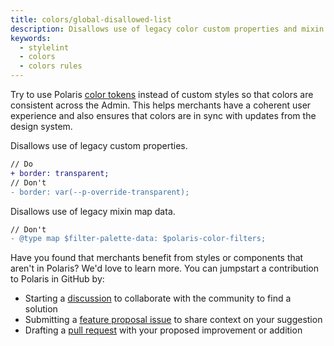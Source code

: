 ```yaml
---
title: colors/global-disallowed-list
description: Disallows use of legacy color custom properties and mixin map data
keywords:
  - stylelint
  - colors
  - colors rules
---
```


Try to use Polaris [color tokens](/tokens/colors) instead of custom styles so that colors are consistent across the Admin. This helps merchants have a coherent user experience and also ensures that colors are in sync with updates from the design system.

Disallows use of legacy custom properties.

```diff
// Do
+ border: transparent;
// Don't
- border: var(--p-override-transparent);
```

Disallows use of legacy mixin map data.

```diff
// Don't
- @type map $filter-palette-data: $polaris-color-filters;
```

Have you found that merchants benefit from styles or components that aren't in Polaris? We'd love to learn more. You can jumpstart a contribution to Polaris in GitHub by:

- Starting a [discussion](https://github.com/Shopify/polaris/discussions/6750) to collaborate with the community to find a solution
- Submitting a [feature proposal issue](https://github.com/Shopify/polaris/issues/new?assignees=&labels=Feature+request&template=FEATURE_REQUEST.md) to share context on your suggestion
- Drafting a [pull request](https://github.com/Shopify/polaris/pulls) with your proposed improvement or addition
